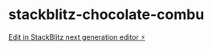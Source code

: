 # stackblitz-chocolate-combu

[Edit in StackBlitz next generation editor ⚡️](https://stackblitz.com/~/github.com/LucasSoares482/stackblitz-chocolate-combu)